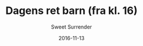 ---
title: 'Dagens ret barn (fra kl. 16)'
description: 'Se Facebook eller tavle i caféen'
color: '#ffffff'
price: '50'
category: childrensMenu
tags: 'Børneretter,Varm mad'
meta:
    id: 1944b19e906188f8be1d026c680fecc169e43267
    parentId: f20f57fa9c3d8bff0902cfb33f350091a3a48d51
    language: da
date: '2016-11-13'
author: 'Sweet Surrender'
---